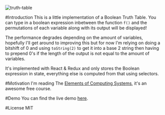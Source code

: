 ![truth-table](http://i.imgur.com/G4KSUau.png)

#Introduction
This is a little implementation of a Boolean Truth Table. You can type in a boolean expression inbetween the function `f()` and the permutations of each variable along with its output will be displayed!

The performance degrades depending on the amount of variables, hopefully I'll get around to improving this but for now I'm relying on doing a bitshift of 0 and using `toString(2)` to get it into a base 2 string then having to prepend 0's if the length of the output is not equal to the amount of variables.

It's implemented with React & Redux and only stores the Boolean expression in state, everything else is computed from that using selectors.

#Motivation
I'm reading The [Elements of Computing Systems](http://www.nand2tetris.org/), it's an awesome free course.

#Demo
You can find the live demo [here](http://daniellowman.com/truth-table/).

#License
MIT
